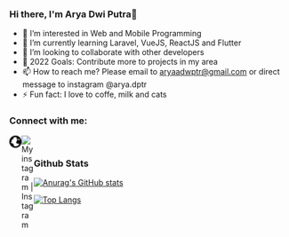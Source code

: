 ### Hi there, I'm Arya Dwi Putra👋

- 👀 I’m interested in Web and Mobile Programming
- 🌱 I’m currently learning Laravel, VueJS, ReactJS and Flutter
- 👯 I’m looking to collaborate with other developers
- 🥅 2022 Goals: Contribute more to projects in my area
- 📫 How to reach me? Please email to aryaadwptr@gmail.com or direct message to instagram @arya.dptr
- ⚡ Fun fact: I love to coffe, milk and cats

### Connect with me:

[<img align="left" alt="My websites" width="22px" src="https://raw.githubusercontent.com/iconic/open-iconic/master/svg/globe.svg" />](https://www.aryadwiputra.my.id "Arya Dwi Putra")
[<img align="left" alt="My instagram | Instagram" width="22px" src="https://cdn.jsdelivr.net/npm/simple-icons@v3/icons/instagram.svg" />](https://www.instagram.com/arya.dptr "@arya.dptr")

<br />

<!---
aryadptr/aryadptr is a ✨ special ✨ repository because its `README.md` (this file) appears on your GitHub profile.
You can click the Preview link to take a look at your changes.
--->

### Github Stats

[![Anurag's GitHub stats](https://github-readme-stats.vercel.app/api?username=aryadptr)](https://github.com/anuraghazra/github-readme-stats)

[![Top Langs](https://github-readme-stats.vercel.app/api/top-langs/?username=aryadptr&layout=compact)](https://github.com/anuraghazra/github-readme-stats)
